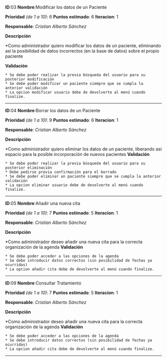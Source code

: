 **ID**:03 **Nombre**:Modificar los datos de un Paciente

**Prioridad** *(de 1 a 10)*: 6 **Puntos estimado**: 6 **Iteracion**: 1

**Responsable**: *Cristian Alberto Sánchez*

**Descripción**

  *Como administrador quiero modificar los datos de un paciente, eliminando así la posibilidad de datos incorrectos (en la base de datos) sobre el propio paciente

**Validación**

	* Se debe poder realizar la previa búsqueda del usuario para su posterior modificación
	* Se debe poder modificar un paciente siempre que se cumpla la anterior validación
	* La opcion modificar usuario debe de devolverte al menú cuando finalize.

---


**ID**:04 **Nombre**:Borrar los datos de un Paciente

**Prioridad** *(de 1 a 10)*: 9 **Puntos estimado**: 6 **Iteracion**: 1

**Responsable**: *Cristian Alberto Sánchez*

**Descripción**

  *Como administrador quiero eliminar los datos de un paciente, liberando así espacio para la posible incorporación de nuevos pacientes
**Validación**

	* Se debe poder realizar la previa búsqueda del usuario para su posterior eliminación
	* Debe pedirse previa confirmación para el borrado
	* Se debe poder eliminar un paciente siempre que se cumpla la anterior validación
	* La opcion eliminar usuario debe de devolverte al menú cuando finalize.

---

**ID**:05 **Nombre**:Añadir una nueva cita

**Prioridad** *(de 1 a 10)*: 7 **Puntos estimado**: 5 **Iteracion**: 1

**Responsable**: *Cristian Alberto Sánchez*

**Descripción**

  *Como administrador deseo añadir una nueva cita para la correcta organización de la agenda
**Validación**

	* Se debe poder acceder a las opciones de la agenda
	* Se debe introducir datos correctos (sin posibilidad de fechas ya ocurridas)
	* La opcion añadir cita debe de devolverte al menú cuando finalize.

---


**ID**:09 **Nombre**:Consultar Tratamiento

**Prioridad** *(de 1 a 10)*: 7 **Puntos estimado**: 5 **Iteracion**: 1

**Responsable**: *Cristian Alberto Sánchez*

**Descripción**

  *Como administrador deseo añadir una nueva cita para la correcta organización de la agenda
**Validación**

	* Se debe poder acceder a las opciones de la agenda
	* Se debe introducir datos correctos (sin posibilidad de fechas ya ocurridas)
	* La opcion añadir cita debe de devolverte al menú cuando finalize.

---
